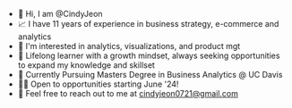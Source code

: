 - 👋 Hi, I am @CindyJeon 
- 📈 I have 11 years of experience in business strategy, e-commerce and analytics 
- 👀 I'm interested in analytics, visualizations, and product mgt 
- 💞️ Lifelong learner with a growth mindset, always seeking opportunities to expand my knowledge and skillset
- 🌱 Currently Pursuing Masters Degree in Business Analytics @ UC Davis 
- 👨‍💻 Open to opportunities starting June '24! 
- 📧 Feel free to reach out to me at cindyjeon0721@gmail.com
